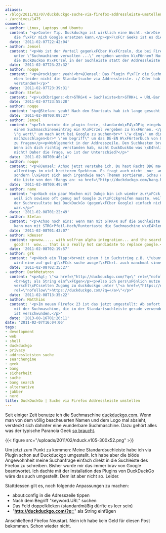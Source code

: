 ```yaml
---
aliases:
- /blog/2011/02/07/duckduckgo-suche-via-firefox-addressleiste-umstellen
- /archives/1475
comments:
- author: Linux, Laptops und Ubuntu
  content: "<p>Cooler Tip. Duckduckgo ist wirklich eine Wucht. <br>Die erste Suchmaschine
    die f\xFCr mich Google ersetzen kann.</p><p>F\xFCr Geeks ist es die bessere Suchmaschine.</p>"
  date: '2011-02-07T22:42:04'
- author: Jensel
  content: "<p>Wo ist der Vorteil gegen\xFCber K\xFCrzeln, die bei Firefox direkt
    unter \"Suchmachinen verwalten ...\" vergeben werden k\xF6nnen? Nur, dass man
    die DuckDuckGo K\xFCrzel in der Suchleiste statt der Addressleiste nutzt?</p>"
  date: '2011-02-07T23:22:32'
- author: noqqe
  content: "<p>@rockiger: yeah!<br>@Jensel: Das Plugin f\xFCr die Suchmaschinen \xE4ndert
    eben leider nicht die Standartsuche via Addressleiste. :/ Oder hab ich dich falsch
    verstanden?</p>"
  date: '2011-02-07T23:39:31'
- author: Stefan
  content: "<p>\xDCbrigens:<br>STRG+K = Suchleiste<br>STRK+L = URL-Bar (Awesome Bar)</p>"
  date: '2011-02-07T23:55:28'
- author: noqqe
  content: '<p>@Stefan: yeah! Nach den Shortcuts hab ich lange gesucht. Danke!</p>'
  date: '2011-02-08T00:09:27'
- author: Jensel
  content: "<p>Ich meinte die plugin-freie, standardm\xE4\xDFig eingebaute Funktion,
    einem Suchmaschineneintrag ein K\xFCrzel vergeben zu k\xF6nnen. </p><p>Beispiele:<br>*
    \"g wort\" um nach Wort bei Google zu suchen<br>* \"w ding\" um ding bei Wikipedia
    nachzuschlagen<br>* \"en begriff\" um das DE-EN W\xF6rterbuch von Leo nach Begriff
    zu fragen</p><p>Wohlgemerkt in der Addresszeile. Den Suchkasten brauch ich net.
    Wenn ich dich richtig verstanden hab, macht DuckDuckGo was \xE4hnliches, oder
    nicht? Daher die Frage, wo ist der Unterschied?</p>"
  date: '2011-02-08T00:46:14'
- author: noqqe
  content: "<p>@Jensel: Achso jetzt verstehe ich. Du hast Recht DDG macht etwas \xE4hnliches,
    allerdings im viel breiterem Spektrum. Es fragt auch nicht _nur_ andere Suchfunktionen,
    sondern l\xE4sst sich auch irgendwie nach Themen sortieren. Schau dir doch mal
    die Liste von den !Bangs an: <a href=\"http://duckduckgo.com/bang.html\" rel=\"nofollow\">http://duckduckgo.com/bang.htm...</a></p>"
  date: '2011-02-08T00:49:49'
- author: name
  content: "<p>Nach ein paar Wochen mit Dukgo bin ich wieder zur\xFCck zu Google,
    weil ich sowieso oft genug auf Google zur\xFCckgreifen musste, weil die Relevanz
    der Suchresultate bei DuckDuckGo (gegen\xFCber Google) einfach nicht gut genug
    war.</p>"
  date: '2011-02-08T01:22:49'
- author: Stefan
  content: "<p>Achso noch eins: wenn man mit STRK+K auf die Suchleiste wechselt, dann
    kann man mit STRG+Pfeil-Hoch/Runtertaste die Suchmaschine w\xE4hlen</p>"
  date: '2011-02-08T01:43:07'
- author: kdeuser
  content: <p>wow..... with wolfram alpha integration... and the search results are
    good!!!  wow... that is a really hot candiadate to replace google.</p>
  date: '2011-02-08T02:19:57'
- author: grk
  content: "<p>Noch ein Tipp:<br>mit einem ! im Suchstring z.B. \"ubuntuusers !\"
    wird eine auf-gut-gl\xFCck suche ausgef\xFChrt. auch manchmal sinnvoll.</p>"
  date: '2011-02-08T02:35:27'
- author: DarkMetatron
  content: "<p>&gt; \"<a href=\"http://duckduckgo.com/?q=\" rel=\"nofollow\">http://duckduckgo.com/?q=</a>\"
    <br>&gt; als String einf\xFCgen</p><p>Also ich pers\xF6nlich nutze ja lieber den
    verschl\xFCsselten Zugang zu duckduckgo unter \"<a href=\"https://duckduckgo.com/?q=\"
    rel=\"nofollow\">https://duckduckgo.com/?q=</a>\"</p>"
  date: '2011-02-08T13:35:22'
- author: Matthias
  content: '<p>Im neuen Firefox 23 ist das jetzt umgestellt: Ab sofort suchst du immer
    mit der Suchmaschine, die in der Standartsuchleiste gerade verwendest und keyword.URL
    ist verschwunden.</p>'
  date: '2013-08-16T01:20:11'
date: '2011-02-07T16:04:06'
tags:
- development
- web
- shell
- duckduckgo
- privacy
- addressleisten suche
- searchengine
- geek
- bang
- sicherheit
- suche
- bang search
- alternative
- jabber
- nerd
title: DuckDuckGo | Suche via Firefox Addressleiste umstellen
---
```


Seit einiger Zeit benutze ich die Suchmaschine [duckduckgo.com](http://duckduckgo.com ).
Wenn man von dem völlig bescheuerten Namen und
dem Logo mal absieht, versteckt sich dahinter eine wunderbare Suchmaschine.
Dazu gehört alles was der typische Paranoia Geek [so braucht](http://duckduckgo.com/goodies.html).

{{< figure src="/uploads/2011/02/nduck.v105-300x52.png" >}}

Um jetzt zum Punkt zu kommen: Meine Standardsuchleiste habe ich via Plugin
schon auf Duckduckgo umgestellt. Ich habe aber die blöde Angewohnheit meine
Suchanfrage einfach direkt in die Suchleiste des Firefox zu schreiben.
Bisher wurde mir das immer brav von Google beantwortet. Ich dachte mit der
Installation des Plugins von DuckDuckGo wäre das auch umgestellt. Dem ist
aber nicht so. Leider.

Stattdessen gilt es, noch folgende Anpassungen zu machen:

  * about:config in die Adresszeile tippen
  * Nach dem Begriff "keyword.URL" suchen
  * Das Feld doppelklicken (standardmäßig dürfte es leer sein)
  * "**http://duckduckgo.com/?q=**" als String einfügen

Anschließend Firefox Neustart. Nein ich habe kein Geld für diesen Post
bekommen. Schon wieder nicht.